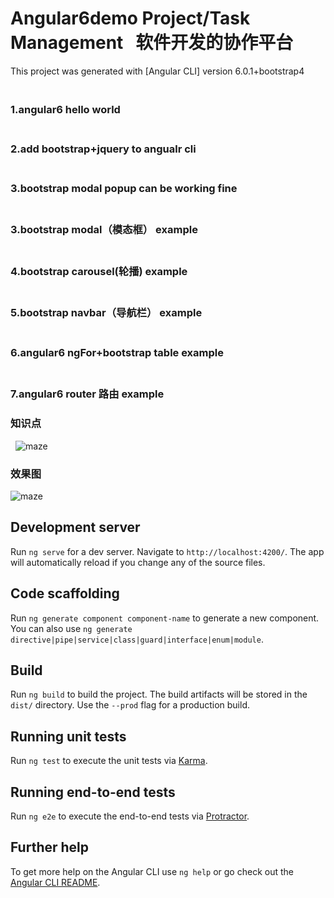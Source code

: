 # Angular6demo  Project/Task Management   软件开发的协作平台


This project was generated with [Angular CLI]  version 6.0.1+bootstrap4



 ### <br>1.angular6 hello world
 ### <br>2.add bootstrap+jquery to angualr cli
 ### <br>3.bootstrap modal popup can be working fine
 ### <br>3.bootstrap modal（模态框） example
 ### <br>4.bootstrap carousel(轮播) example
 ### <br>5.bootstrap navbar（导航栏） example
 ### <br>6.angular6 ngFor+bootstrap table example
 ### <br>7.angular6 router 路由 example
 ###  知识点
   ![maze](https://github.com/bseayin/angular6demo/raw/master/img/angular6.png)
 ### 效果图
  
   ![maze](https://github.com/bseayin/angular6demo/raw/master/img/angulardemo1.png)




## Development server

Run `ng serve` for a dev server. Navigate to `http://localhost:4200/`. The app will automatically reload if you change any of the source files.

## Code scaffolding

Run `ng generate component component-name` to generate a new component. You can also use `ng generate directive|pipe|service|class|guard|interface|enum|module`.

## Build

Run `ng build` to build the project. The build artifacts will be stored in the `dist/` directory. Use the `--prod` flag for a production build.

## Running unit tests

Run `ng test` to execute the unit tests via [Karma](https://karma-runner.github.io).

## Running end-to-end tests

Run `ng e2e` to execute the end-to-end tests via [Protractor](http://www.protractortest.org/).

## Further help

To get more help on the Angular CLI use `ng help` or go check out the [Angular CLI README](https://github.com/angular/angular-cli/blob/master/README.md).
